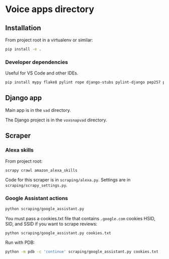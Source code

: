 # Voice apps directory

## Installation

From project root in a virtualenv or similar:

```sh
pip install -e .
```

### Developer dependencies

Useful for VS Code and other IDEs.

```sh
pip install mypy flake8 pylint rope django-stubs pylint-django pep257 pyflakes
```

## Django app

Main app is in the `vad` directory.

The Django project is in the `voxsnapvad` directory.

## Scraper

### Alexa skills

From project root:

```sh
scrapy crawl amazon_alexa_skills
```

Code for this scraper is in `scraping/alexa.py`. Settings are in `scraping/scrapy_settings.py`.

### Google Assistant actions

```sh
python scraping/google_assistant.py
```

You must pass a cookies.txt file that contains `.google.com` cookies HSID, SID, and SSID if you want to scrape reviews:

```sh
python scraping/google_assistant.py cookies.txt
```

Run with PDB:

```sh
python -m pdb -c 'continue' scraping/google_assistant.py cookies.txt
```
